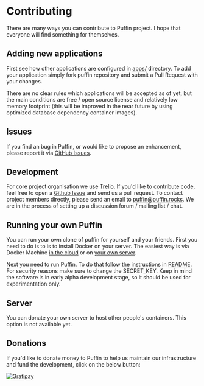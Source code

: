 # Contributing

There are many ways you can contribute to Puffin project. 
I hope that everyone will find something for themselves.

## Adding new applications

First see how other applications are configured in [apps/](apps/) directory. 
To add your application simply fork puffin repository and submit a Pull Request with your changes.

There are no clear rules which applications will be accepted as of yet,
but the main conditions are free / open source license and relatively low memory footprint 
(this will be improved in the near future by using optimized database dependency container images).

## Issues

If you find an bug in Puffin, or would like to propose an enhancement, 
please report it via [GitHub Issues](https://github.com/loomchild/puffin/issues).

## Development

For core project organisation we use [Trello](https://trello.com/b/ov1cHTtu). 
If you'd like to contribute code, feel free to open a [Github Issue](https://github.com/loomchild/puffin/issues) 
and send us a pull request.
To contact project members directly, please send an email to [puffin@puffin.rocks](mailto:puffin@puffin.rocks). 
We are in the process of setting up a discussion forum / mailing list / chat.

## Running your own Puffin

You can run your own clone of puffin for yourself and your friends. 
First you need to do is to is to install Docker on your server.
The easiest way is via Docker Machine [in the cloud](https://docs.docker.com/machine/get-started-cloud/) 
or on [your own server](http://loomchild.net/2015/09/20/your-own-docker-machine/).

Next you need to run Puffin. To do that follow the instructions in [README](README.md#using-docker).
For security reasons make sure to change the SECRET_KEY. 
Keep in mind the software is in early alpha development stage, so it should be used for experimentation only.

## Server

You can donate your own server to host other people's containers. This option is not available yet. 

## Donations

If you'd like to donate money to Puffin to help us maintain our infrastructure and fund the development, 
click on the below button:

[![Gratipay](https://img.shields.io/gratipay/loomchild.svg)](https://gratipay.com/~loomchild/)
